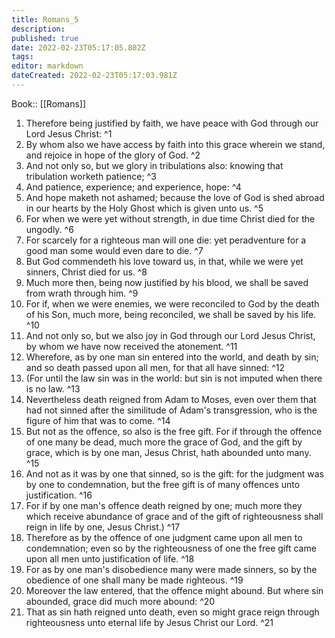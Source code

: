 ```yaml
---
title: Romans_5
description: 
published: true
date: 2022-02-23T05:17:05.802Z
tags: 
editor: markdown
dateCreated: 2022-02-23T05:17:03.981Z
---
```


 Book:: [[Romans]]
 1. Therefore being justified by faith, we have peace with God through our Lord Jesus Christ: ^1
 2. By whom also we have access by faith into this grace wherein we stand, and rejoice in hope of the glory of God. ^2
 3. And not only so, but we glory in tribulations also: knowing that tribulation worketh patience; ^3
 4. And patience, experience; and experience, hope: ^4
 5. And hope maketh not ashamed; because the love of God is shed abroad in our hearts by the Holy Ghost which is given unto us. ^5
 6. For when we were yet without strength, in due time Christ died for the ungodly. ^6
 7. For scarcely for a righteous man will one die: yet peradventure for a good man some would even dare to die. ^7
 8. But God commendeth his love toward us, in that, while we were yet sinners, Christ died for us. ^8
 9. Much more then, being now justified by his blood, we shall be saved from wrath through him. ^9
 10. For if, when we were enemies, we were reconciled to God by the death of his Son, much more, being reconciled, we shall be saved by his life. ^10
 11. And not only so, but we also joy in God through our Lord Jesus Christ, by whom we have now received the atonement. ^11
 12. Wherefore, as by one man sin entered into the world, and death by sin; and so death passed upon all men, for that all have sinned: ^12
 13. (For until the law sin was in the world: but sin is not imputed when there is no law. ^13
 14. Nevertheless death reigned from Adam to Moses, even over them that had not sinned after the similitude of Adam's transgression, who is the figure of him that was to come. ^14
 15. But not as the offence, so also is the free gift. For if through the offence of one many be dead, much more the grace of God, and the gift by grace, which is by one man, Jesus Christ, hath abounded unto many. ^15
 16. And not as it was by one that sinned, so is the gift: for the judgment was by one to condemnation, but the free gift is of many offences unto justification. ^16
 17. For if by one man's offence death reigned by one; much more they which receive abundance of grace and of the gift of righteousness shall reign in life by one, Jesus Christ.) ^17
 18. Therefore as by the offence of one judgment came upon all men to condemnation; even so by the righteousness of one the free gift came upon all men unto justification of life. ^18
 19. For as by one man's disobedience many were made sinners, so by the obedience of one shall many be made righteous. ^19
 20. Moreover the law entered, that the offence might abound. But where sin abounded, grace did much more abound: ^20
 21. That as sin hath reigned unto death, even so might grace reign through righteousness unto eternal life by Jesus Christ our Lord. ^21
